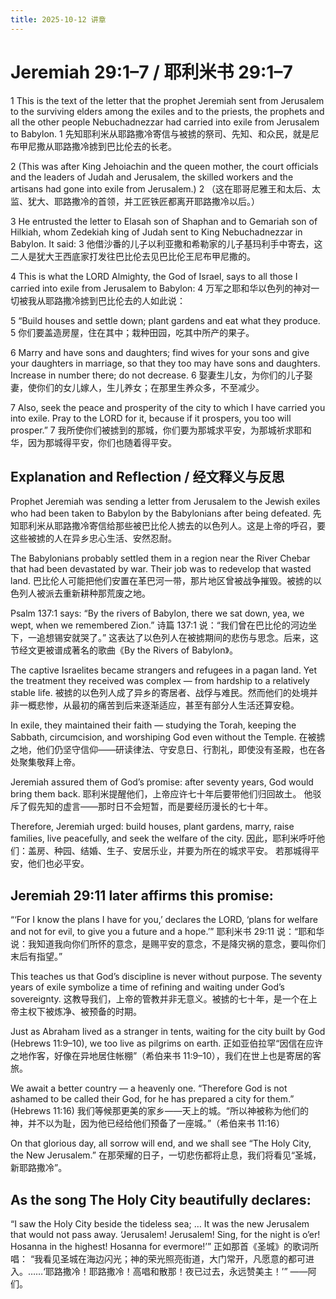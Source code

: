 ```yaml
---
title: 2025-10-12 讲章
---
```

 # Jeremiah 29:1–7 / 耶利米书 29:1–7

1 This is the text of the letter that the prophet Jeremiah sent from Jerusalem to the surviving elders among the exiles and to the priests, the prophets and all the other people Nebuchadnezzar had carried into exile from Jerusalem to Babylon.
1 先知耶利米从耶路撒冷寄信与被掳的祭司、先知、和众民，就是尼布甲尼撒从耶路撒冷掳到巴比伦去的长老。

2 (This was after King Jehoiachin and the queen mother, the court officials and the leaders of Judah and Jerusalem, the skilled workers and the artisans had gone into exile from Jerusalem.)
2 （这在耶哥尼雅王和太后、太监、犹大、耶路撒冷的首领，并工匠铁匠都离开耶路撒冷以后。）

3 He entrusted the letter to Elasah son of Shaphan and to Gemariah son of Hilkiah, whom Zedekiah king of Judah sent to King Nebuchadnezzar in Babylon. It said:
3 他借沙番的儿子以利亚撒和希勒家的儿子基玛利手中寄去，这二人是犹大王西底家打发往巴比伦去见巴比伦王尼布甲尼撒的。

4 This is what the LORD Almighty, the God of Israel, says to all those I carried into exile from Jerusalem to Babylon:
4 万军之耶和华以色列的神对一切被我从耶路撒冷掳到巴比伦去的人如此说：

5 “Build houses and settle down; plant gardens and eat what they produce.
5 你们要盖造房屋，住在其中；栽种田园，吃其中所产的果子。

6 Marry and have sons and daughters; find wives for your sons and give your daughters in marriage, so that they too may have sons and daughters. Increase in number there; do not decrease.
6 娶妻生儿女，为你们的儿子娶妻，使你们的女儿嫁人，生儿养女；在那里生养众多，不至减少。

7 Also, seek the peace and prosperity of the city to which I have carried you into exile. Pray to the LORD for it, because if it prospers, you too will prosper.”
7 我所使你们被掳到的那城，你们要为那城求平安，为那城祈求耶和华，因为那城得平安，你们也随着得平安。

## Explanation and Reflection / 经文释义与反思

Prophet Jeremiah was sending a letter from Jerusalem to the Jewish exiles who had been taken to Babylon by the Babylonians after being defeated.
先知耶利米从耶路撒冷寄信给那些被巴比伦人掳去的以色列人。这是上帝的呼召，要这些被掳的人在异乡忠心生活、安然忍耐。

The Babylonians probably settled them in a region near the River Chebar that had been devastated by war. Their job was to redevelop that wasted land.
巴比伦人可能把他们安置在革巴河一带，那片地区曾被战争摧毁。被掳的以色列人被派去重新耕种那荒废之地。

Psalm 137:1 says: “By the rivers of Babylon, there we sat down, yea, we wept, when we remembered Zion.”
诗篇 137:1 说：“我们曾在巴比伦的河边坐下，一追想锡安就哭了。”
这表达了以色列人在被掳期间的悲伤与思念。后来，这节经文更被谱成著名的歌曲《By the Rivers of Babylon》。

The captive Israelites became strangers and refugees in a pagan land. Yet the treatment they received was complex — from hardship to a relatively stable life.
被掳的以色列人成了异乡的寄居者、战俘与难民。然而他们的处境并非一概悲惨，从最初的痛苦到后来逐渐适应，甚至有部分人生活还算安稳。

In exile, they maintained their faith — studying the Torah, keeping the Sabbath, circumcision, and worshiping God even without the Temple.
在被掳之地，他们仍坚守信仰——研读律法、守安息日、行割礼，即使没有圣殿，也在各处聚集敬拜上帝。

Jeremiah assured them of God’s promise: after seventy years, God would bring them back.
耶利米提醒他们，上帝应许七十年后要带他们归回故土。
他驳斥了假先知的虚言——那时日不会短暂，而是要经历漫长的七十年。

Therefore, Jeremiah urged: build houses, plant gardens, marry, raise families, live peacefully, and seek the welfare of the city.
因此，耶利米呼吁他们：盖房、种园、结婚、生子、安居乐业，并要为所在的城求平安。
若那城得平安，他们也必平安。

## Jeremiah 29:11 later affirms this promise:
“‘For I know the plans I have for you,’ declares the LORD, ‘plans for welfare and not for evil, to give you a future and a hope.’”
耶利米书 29:11 说：“耶和华说：我知道我向你们所怀的意念，是赐平安的意念，不是降灾祸的意念，要叫你们末后有指望。”

This teaches us that God’s discipline is never without purpose. The seventy years of exile symbolize a time of refining and waiting under God’s sovereignty.
这教导我们，上帝的管教并非无意义。被掳的七十年，是一个在上帝主权下被炼净、被预备的时期。

Just as Abraham lived as a stranger in tents, waiting for the city built by God (Hebrews 11:9–10), we too live as pilgrims on earth.
正如亚伯拉罕“因信在应许之地作客，好像在异地居住帐棚”（希伯来书 11:9–10），我们在世上也是寄居的客旅。

We await a better country — a heavenly one. “Therefore God is not ashamed to be called their God, for he has prepared a city for them.” (Hebrews 11:16)
我们等候那更美的家乡——天上的城。“所以神被称为他们的神，并不以为耻，因为他已经给他们预备了一座城。”（希伯来书 11:16）

On that glorious day, all sorrow will end, and we shall see “The Holy City, the New Jerusalem.”
在那荣耀的日子，一切悲伤都将止息，我们将看见“圣城，新耶路撒冷”。

## As the song The Holy City beautifully declares:
“I saw the Holy City beside the tideless sea; … It was the new Jerusalem that would not pass away.
‘Jerusalem! Jerusalem! Sing, for the night is o’er! Hosanna in the highest! Hosanna for evermore!’”
正如那首《圣城》的歌词所唱：
“我看见圣城在海边闪光；神的荣光照亮街道，大门常开，凡愿意的都可进入。……‘耶路撒冷！耶路撒冷！高唱和散那！夜已过去，永远赞美主！’”
——阿们。


